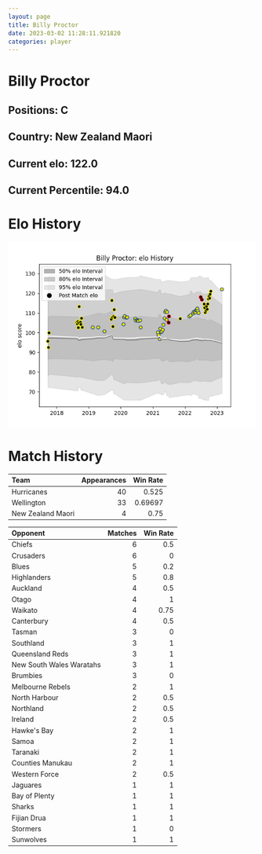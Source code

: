 ```yaml
---  
layout: page  
title: Billy Proctor  
date: 2023-03-02 11:28:11.921820  
categories: player  
---
```

# Billy Proctor

## Positions: C

## Country: New Zealand Maori

## Current elo: 122.0

## Current Percentile: 94.0

# Elo History


![elo history](history_BillyProctor.png)
# Match History


| Team              |   Appearances |   Win Rate |
|:------------------|--------------:|-----------:|
| Hurricanes        |            40 |    0.525   |
| Wellington        |            33 |    0.69697 |
| New Zealand Maori |             4 |    0.75    |

| Opponent                 |   Matches |   Win Rate |
|:-------------------------|----------:|-----------:|
| Chiefs                   |         6 |       0.5  |
| Crusaders                |         6 |       0    |
| Blues                    |         5 |       0.2  |
| Highlanders              |         5 |       0.8  |
| Auckland                 |         4 |       0.5  |
| Otago                    |         4 |       1    |
| Waikato                  |         4 |       0.75 |
| Canterbury               |         4 |       0.5  |
| Tasman                   |         3 |       0    |
| Southland                |         3 |       1    |
| Queensland Reds          |         3 |       1    |
| New South Wales Waratahs |         3 |       1    |
| Brumbies                 |         3 |       0    |
| Melbourne Rebels         |         2 |       1    |
| North Harbour            |         2 |       0.5  |
| Northland                |         2 |       0.5  |
| Ireland                  |         2 |       0.5  |
| Hawke's Bay              |         2 |       1    |
| Samoa                    |         2 |       1    |
| Taranaki                 |         2 |       1    |
| Counties Manukau         |         2 |       1    |
| Western Force            |         2 |       0.5  |
| Jaguares                 |         1 |       1    |
| Bay of Plenty            |         1 |       1    |
| Sharks                   |         1 |       1    |
| Fijian Drua              |         1 |       1    |
| Stormers                 |         1 |       0    |
| Sunwolves                |         1 |       1    |